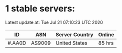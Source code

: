 # 1 stable servers:

Latest update at: Tue Jul 21 07:10:23 UTC 2020

| ID | ASN | Server Country | Online |
| -- | --- | -------------- | ------ |
| #.AA0D | AS9009 | United States | 85 hrs |

